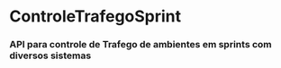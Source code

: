 # ControleTrafegoSprint

### API para controle de Trafego de ambientes em sprints com diversos sistemas

